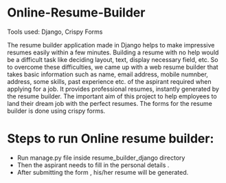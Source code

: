 # Online-Resume-Builder

Tools used: Django, Crispy Forms

The resume builder application made in Django helps to make impressive resumes easily within a few minutes. Building a resume with no help would be a difficult task like deciding layout, text, display necessary field, etc. So to overcome these difficulties, we came up with a web resume builder that takes basic information such as name, email address, mobile numnber, address, some skills, past experience etc. of the aspirant required when applying for a job. It provides professional resumes, instantly generated by the resume builder. The important aim of this project to help employees to land their dream job with the perfect resumes. The forms for the resume builder is done using crispy forms.

# Steps to run Online resume builder:
* Run manage.py file inside resume_builder_django directory
* Then the aspirant needs to fill in the personal details .
* After submitting the form , his/her resume will be generated.
